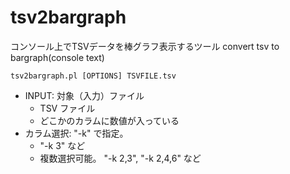 # tsv2bargraph

コンソール上でTSVデータを棒グラフ表示するツール
convert tsv to bargraph(console text)

```
tsv2bargraph.pl [OPTIONS] TSVFILE.tsv
```

- INPUT: 対象（入力）ファイル
  - TSV ファイル
  - どこかのカラムに数値が入っている
- カラム選択: "-k" で指定。
  - "-k 3" など
  - 複数選択可能。 "-k 2,3", "-k 2,4,6" など


